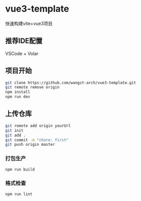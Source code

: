 # vue3-template

快速构建vite+vue3项目

## 推荐IDE配置

VSCode + Volar

## 项目开始

```sh
git clone https://github.com/wangzt-arch/vue3-template.git
git remote remove origin
npm install
npm run dev
```
## 上传仓库
```sh
git remote add origin yourUrl
git init
git add .
git commit -m "chore: first"
git push origin master
```

### 打包生产

```sh
npm run build
```

### 格式检查

```sh
npm run lint
```
